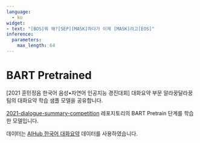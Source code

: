 ```yaml
---
language:
  - ko
widget:
- text: "[BOS]뭐 해?[SEP][MASK]하다가 이제 [MASK]려고[EOS]"
inference:
  parameters:
    max_length: 64
---
```


# BART Pretrained

[2021 훈민정음 한국어 음성•자연어 인공지능 경진대회] 대화요약 부문 알라꿍달라꿍 팀의 대화요약 학습 샘플 모델을 공유합니다.

[2021-dialogue-summary-competition](https://github.com/cosmoquester/2021-dialogue-summary-competition) 레포지토리의 BART Pretrain 단계를 학습한 모델입니다.

데이터는 [AIHub 한국어 대화요약](https://aihub.or.kr/aidata/30714) 데이터를 사용하였습니다.